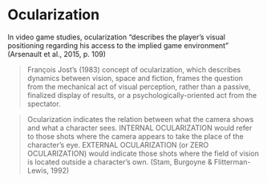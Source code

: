 # Ocularization
In video game studies, ocularization “describes the player’s visual positioning regarding his access to the implied game environment” (Arsenault et al., 2015, p. 109)

> François Jost’s (1983) concept of ocularization, which describes dynamics between vision, space and fiction, frames the question from the mechanical act of visual perception, rather than a passive, finalized display of results, or a psychologically-oriented act from the spectator.

> Ocularization indicates the relation between what the camera shows and what a character sees. INTERNAL OCULARIZATION would refer to those shots where the camera appears to take the place of the character’s eye. EXTERNAL OCULARIZATION (or ZERO OCULARIZATION) would indicate those shots where the field of vision is located outside a character’s own. (Stam, Burgoyne & Flitterman-Lewis, 1992)